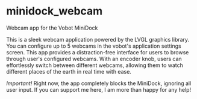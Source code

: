 # minidock_webcam
Webcam app for the Vobot MiniDock

This is a sleek webcam application powered by the LVGL graphics library.
You can configure up to 5 webcams in the vobot's application settings screen.
This app provides a distraction-free interface for users to browse through 
user's configured webcams. With an encoder knob, users can effortlessly 
switch between different webcams, allowing them to 
watch different places of the earth in real time with ease.


*Important!*
Right now, the app completely blocks the MiniDock, ignoring all user input. 
If you can support me here, I am more than happy for any help!
